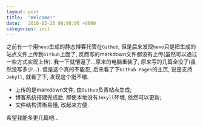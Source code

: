 ```yaml
---
layout: post
title:  "Welcome!"
date:   2016-03-26 00:00:06 +0800
categories: init
---
```


之前有一个用`hexo`生成的静态博客托管在`Github`, 但是后来发现`hexo`只是把生成的站点文件上传到`Github`上面了, 反而写的markdown文件都没有上传(虽然可以通过一些方式实现上传). 我一下就懵逼了...原来的电脑重装了, 原来写的几篇全没了(虽然没写多少...). 但是这个真的不能忍, 后来看了下`Github Pages`的主页, 说是支持`Jekyll`, 就看了下, 发现这个挺不错. 

- 上传的是markdown文件, 由`Github`负责站点生成; 
- 博客系统搭建完成后, 即使本地没有`Jekyll`环境, 依然可以更新;
- 文件结构清晰易懂, 改起来方便.

希望我能多更几篇吧...
